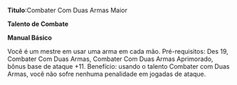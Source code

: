 **Titulo**:Combater Com Duas Armas Maior

**Talento de Combate**

**Manual Básico**

 Você é um mestre em usar uma arma em cada mão. Pré-requisitos: Des 19, Combater Com Duas Armas, Combater Com Duas Armas Aprimorado, bônus base de ataque +11. Benefício: usando o talento Combater com Duas Armas, você não sofre nenhuma penalidade em jogadas de ataque.